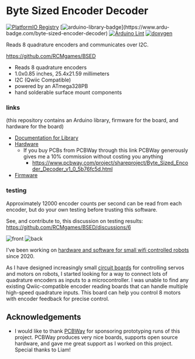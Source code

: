 # Byte Sized Encoder Decoder

[![PlatformIO Registry](https://badges.registry.platformio.org/packages/joshua1024/library/byte-sized-encoder-decoder.svg)](https://registry.platformio.org/libraries/joshua1024/byte-sized-encoder-decoder)
[![arduino-library-badge](https://www.ardu-badge.com/badge/byte-sized-encoder-decoder.svg?)](https://www.ardu-badge.com/byte-sized-encoder-decoder)
[![Arduino Lint](https://github.com/RCMgames/BSED/actions/workflows/arduino-lint.yml/badge.svg)](https://github.com/RCMgames/BSED/actions/workflows/arduino-lint.yml)
[![doxygen](https://github.com/RCMgames/BSED/actions/workflows/doxygen.yml/badge.svg)](https://github.com/RCMgames/BSED/actions/workflows/doxygen.yml)

Reads 8 quadrature encoders and communicates over I2C.

https://github.com/RCMgames/BSED

* Reads 8 quadrature encoders
* 1.0x0.85 inches, 25.4x21.59 millimeters
* I2C (Qwiic Compatible)
* powered by an ATmega328PB
* hand solderable surface mount components

### links 
(this repository contains an Arduino library, firmware for the board, and hardware for the board)
* [Documentation for Library](https://rcmgames.github.io/BSED/class_byte_sized_encoder_decoder.html)
* [Hardware](https://github.com/RCMgames/BSED/tree/main/extras/hardware)
  * If you buy PCBs from PCBWay through this link PCBWay generously gives me a 10% commission without costing you anything
    * https://www.pcbway.com/project/shareproject/Byte_Sized_Encoder_Decoder_v1_0_5b76fc5d.html
* [Firmware](https://github.com/RCMgames/BSED/tree/main/extras/firmware)

### testing
Approximately 12000 encoder counts per second can be read from each encoder, but do your own testing before trusting this software.

See, and contribute to, this discussion on testing results: https://github.com/RCMgames/BSED/discussions/6

![front](https://github.com/RCMgames/BSED/blob/fd907d3367903d2f684a02541658e857a268ef72/extras/hardware/photos/P1039300.JPG)
![back](https://github.com/RCMgames/BSED/blob/fd907d3367903d2f684a02541658e857a268ef72/extras/hardware/photos/P1039304.JPG)

I've been working on [hardware and software for small wifi controlled robots](https://github.com/rcmgames) since 2020.

As I have designed increasingly small [circuit boards](https://github.com/rcmgames) for controlling servos and motors on robots, I started looking for a way to connect lots of quadrature encoders as inputs to a microcontroller. I was unable to find any existing Qwiic-compatible encoder reading boards that can handle multiple high-speed quadrature inputs. This board can help you control 8 motors with encoder feedback for precise control.

## Acknowledgements
* I would like to thank [PCBWay](https://www.pcbway.com/) for sponsoring prototyping runs of this project. PCBWay produces very nice boards, supports open source hardware, and gave me great support as I worked on this project. Special thanks to Liam!
